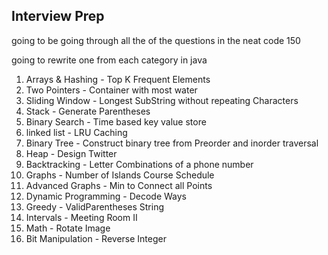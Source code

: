 

## Interview Prep

going to be going through all the of the questions in the neat code 150

going to rewrite one from each category in java

1. Arrays & Hashing - Top K Frequent Elements 
2. Two Pointers - Container with most water
3. Sliding Window - Longest SubString without repeating Characters
4. Stack - Generate Parentheses
5. Binary Search - Time based key value store 
6. linked list -  LRU Caching
7. Binary Tree - Construct binary tree from Preorder and inorder traversal
8. Heap - Design Twitter
9. Backtracking - Letter Combinations of a phone number 
10. Graphs - Number of Islands Course Schedule
11. Advanced Graphs - Min to Connect all Points 
12. Dynamic Programming - Decode Ways
13. Greedy - ValidParentheses String
14. Intervals - Meeting Room II
15. Math - Rotate Image 
16. Bit Manipulation - Reverse Integer 
